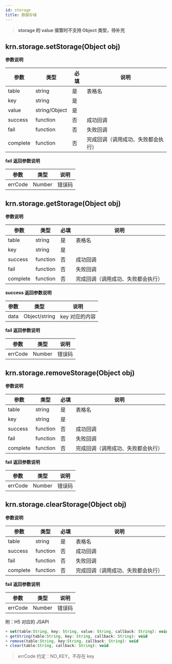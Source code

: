```yaml
---
id: storage
title: 数据存储
---
```


> **storage 的 value 值暂时不支持 Object 类型，待补充**

## krn.storage.setStorage(Object obj)

**参数说明**

| 参数 | 类型 | 必填 | 说明
| ---- | ---- | ---- | ---- |
| table | string | 是 | 表格名 |
| key | string | 是 |  |
| value | string/Object | 是 |  |
| success | function | 否 | 成功回调 |
| fail | function | 否 | 失败回调 |
| complete | function | 否 | 完成回调（调用成功、失败都会执行） |

**fail 返回参数说明**

| 参数 | 类型 | 说明 |
| ---- | ---- | ---- |
| errCode | Number | 错误码 |

## krn.storage.getStorage(Object obj)

**参数说明**

| 参数 | 类型 | 必填 | 说明
| ---- | ---- | ---- | ---- |
| table | string | 是 | 表格名 |
| key | string | 是 |  |
| success | function | 否 | 成功回调 |
| fail | function | 否 | 失败回调 |
| complete | function | 否 | 完成回调（调用成功、失败都会执行） |

**success 返回参数说明**

| 参数 | 类型 | 说明 |
| ---- | ---- | ---- |
| data | Object/string | key 对应的内容 |

**fail 返回参数说明**

| 参数 | 类型 | 说明 |
| ---- | ---- | ---- |
| errCode | Number | 错误码 |

## krn.storage.removeStorage(Object obj)

**参数说明**

| 参数 | 类型 | 必填 | 说明
| ---- | ---- | ---- | ---- |
| table | string | 是 | 表格名 |
| key | string | 是 |  |
| success | function | 否 | 成功回调 |
| fail | function | 否 | 失败回调 |
| complete | function | 否 | 完成回调（调用成功、失败都会执行） |

**fail 返回参数说明**

| 参数 | 类型 | 说明 |
| ---- | ---- | ---- |
| errCode | Number | 错误码 |


## krn.storage.clearStorage(Object obj)

**参数说明**

| 参数 | 类型 | 必填 | 说明
| ---- | ---- | ---- | ---- |
| table | string | 是 | 表格名 |
| success | function | 否 | 成功回调 |
| fail | function | 否 | 失败回调 |
| complete | function | 否 | 完成回调（调用成功、失败都会执行） |

**fail 返回参数说明**

| 参数 | 类型 | 说明 |
| ---- | ---- | ---- |
| errCode | Number | 错误码 |


附：H5 对应的 JSAPI

```js
+ set(table:String, key: String, value: String, callback: String): void
+ getString(table:String, key: String, callback: String): void
+ remove(table:String, key:String, callback: String): void
+ clear(table:String, callback: String): void
```

> errCode 约定：NO_KEY。不存在 key